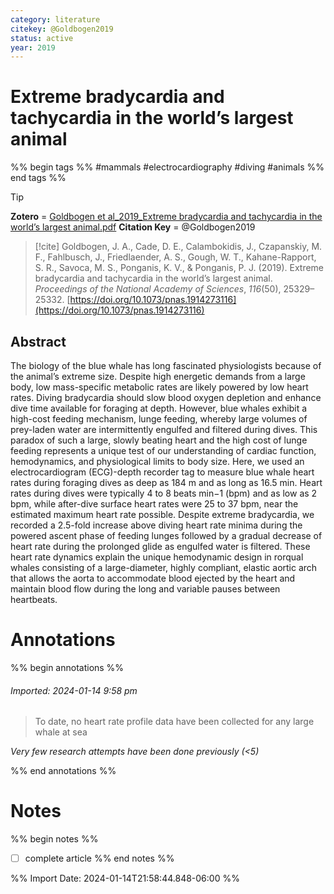 ```yaml
---
category: literature
citekey: @Goldbogen2019
status: active
year: 2019
---
```



# Extreme bradycardia and tachycardia in the world’s largest animal

%% begin tags %%
#mammals
#electrocardiography
#diving
#animals
%% end tags %%

> [!tip]  
> **Zotero** = [Goldbogen et al_2019_Extreme bradycardia and tachycardia in the world’s largest animal.pdf](zotero://select/library/items/HSVEXM94)
> **Citation Key** = @Goldbogen2019

> [!cite]
> Goldbogen, J. A., Cade, D. E., Calambokidis, J., Czapanskiy, M. F., Fahlbusch, J., Friedlaender, A. S., Gough, W. T., Kahane-Rapport, S. R., Savoca, M. S., Ponganis, K. V., & Ponganis, P. J. (2019). Extreme bradycardia and tachycardia in the world’s largest animal. _Proceedings of the National Academy of Sciences_, _116_(50), 25329–25332. [https://doi.org/10.1073/pnas.1914273116](https://doi.org/10.1073/pnas.1914273116)


## Abstract
The biology of the blue whale has long fascinated physiologists because of the animal’s extreme size. Despite high energetic demands from a large body, low mass-specific metabolic rates are likely powered by low heart rates. Diving bradycardia should slow blood oxygen depletion and enhance dive time available for foraging at depth. However, blue whales exhibit a high-cost feeding mechanism, lunge feeding, whereby large volumes of prey-laden water are intermittently engulfed and filtered during dives. This paradox of such a large, slowly beating heart and the high cost of lunge feeding represents a unique test of our understanding of cardiac function, hemodynamics, and physiological limits to body size. Here, we used an electrocardiogram (ECG)-depth recorder tag to measure blue whale heart rates during foraging dives as deep as 184 m and as long as 16.5 min. Heart rates during dives were typically 4 to 8 beats min−1 (bpm) and as low as 2 bpm, while after-dive surface heart rates were 25 to 37 bpm, near the estimated maximum heart rate possible. Despite extreme bradycardia, we recorded a 2.5-fold increase above diving heart rate minima during the powered ascent phase of feeding lunges followed by a gradual decrease of heart rate during the prolonged glide as engulfed water is filtered. These heart rate dynamics explain the unique hemodynamic design in rorqual whales consisting of a large-diameter, highly compliant, elastic aortic arch that allows the aorta to accommodate blood ejected by the heart and maintain blood flow during the long and variable pauses between heartbeats.


# Annotations
%% begin annotations %%  
  
  
  
###### Imported: 2024-01-14 9:58 pm  
  
  
> To date, no heart rate profile data have been collected for any large whale at sea  

*Very few research attempts have been done previously (<5)*

  
  
%% end annotations %%

# Notes
%% begin notes %%
- [ ] complete article
%% end notes %%

%% Import Date: 2024-01-14T21:58:44.848-06:00 %%
